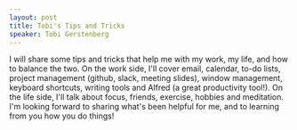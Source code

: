 ```yaml
---
layout: post
title: Tobi's Tips and Tricks
speaker: Tobi Gerstenberg
---
```


I will share some tips and tricks that help me with my work, my life, and how to balance the two. On the work side, I'll cover email, calendar, to-do lists, project management (github, slack, meeting slides), window management, keyboard shortcuts, writing tools and Alfred (a great productivity tool!). On the life side, I'll talk about focus, friends, exercise, hobbies and meditation. I'm looking forward to sharing what's been helpful for me, and to learning from you how you do things!
